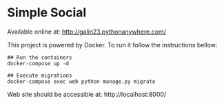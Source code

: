 # Simple Social
Available online at: http://galin23.pythonanywhere.com/

This project is powered by Docker. To run it follow the instructions bellow:

```
## Run the containers
docker-compose up -d

## Execute migrations
docker-compose exec web python manage.py migrate
```

Web site should be accessible at: http://localhost:8000/
